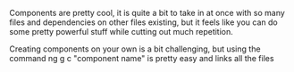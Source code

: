 Components are pretty cool, it is quite a bit to take in at once with so many files and dependencies on other files existing, but it feels like you can do some pretty powerful stuff while cutting out much repetition.

Creating components on your own is a bit challenging, but using the command
ng g c "component name" is pretty easy and links all the files
